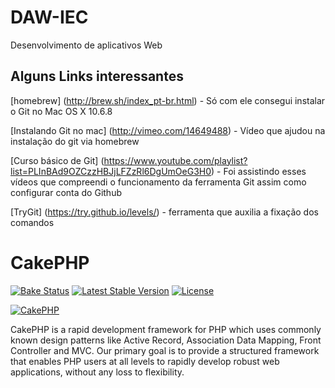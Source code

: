 DAW-IEC
=======

Desenvolvimento de aplicativos Web

## Alguns Links interessantes

[homebrew] (http://brew.sh/index_pt-br.html) - Só com ele consegui instalar o Git no Mac OS X 10.6.8

[Instalando Git no mac] (http://vimeo.com/14649488) - Vídeo que ajudou na instalação do git via homebrew

[Curso básico de Git] (https://www.youtube.com/playlist?list=PLInBAd9OZCzzHBJjLFZzRl6DgUmOeG3H0) - Foi assistindo esses vídeos que compreendi o funcionamento da ferramenta Git assim como configurar conta do Github

[TryGit] (https://try.github.io/levels/) - ferramenta que auxilia a fixação dos comandos



# CakePHP

[![Bake Status](https://secure.travis-ci.org/cakephp/cakephp.png?branch=master)](http://travis-ci.org/cakephp/cakephp)
[![Latest Stable Version](https://poser.pugx.org/cakephp/cakephp/v/stable.svg)](https://packagist.org/packages/cakephp/cakephp)
[![License](https://poser.pugx.org/cakephp/cakephp/license.svg)](https://packagist.org/packages/cakephp/cakephp)

[![CakePHP](http://cakephp.org/img/cake-logo.png)](http://www.cakephp.org)

CakePHP is a rapid development framework for PHP which uses commonly known design patterns like Active Record, Association Data Mapping, Front Controller and MVC.
Our primary goal is to provide a structured framework that enables PHP users at all levels to rapidly develop robust web applications, without any loss to flexibility.
